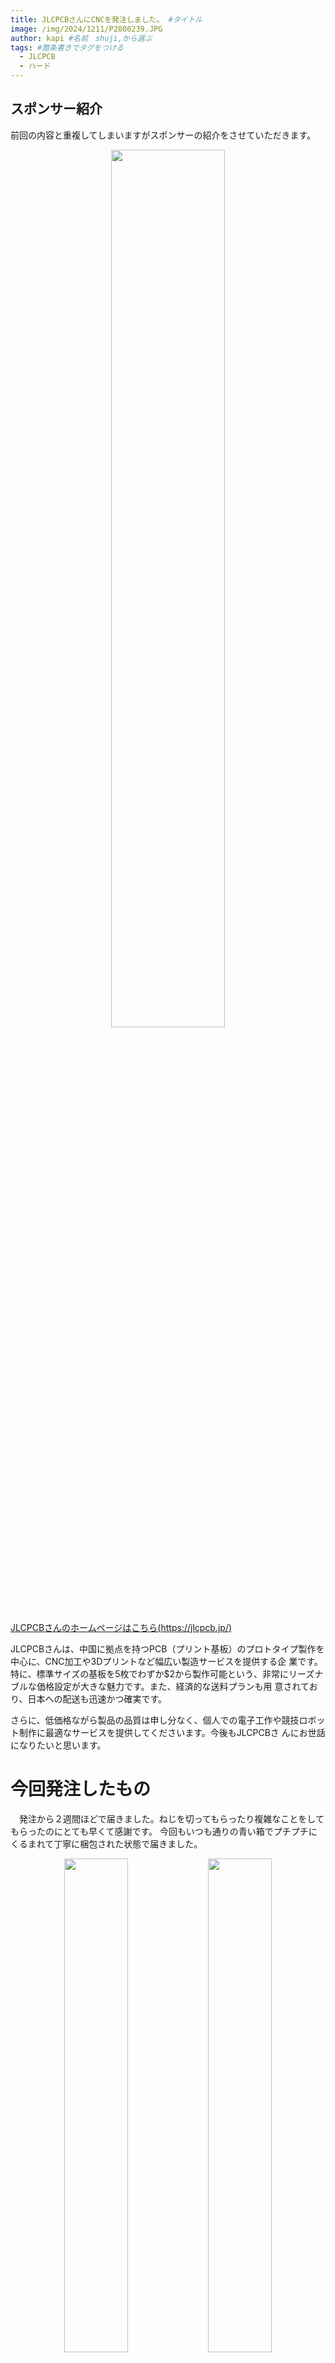 ```yaml
---
title: JLCPCBさんにCNCを発注しました。 #タイトル
image: /img/2024/1211/P2800239.JPG
author: kapi #名前　shuji,から選ぶ
tags: #箇条書きでタグをつける
  - JLCPCB
  - ハード
---
```

## スポンサー紹介

前回の内容と重複してしまいますがスポンサーの紹介をさせていただきます。

<div align="center">
<img src="../../img/2024/0419/hero.png"
width="60%">
</div>

[JLCPCBさんのホームページはこちら(https://jlcpcb.jp/)](https://jlcpcb.jp/)

JLCPCBさんは、中国に拠点を持つPCB（プリント基板）のプロトタイプ製作を中心に、CNC加工や3Dプリントなど幅広い製造サービスを提供する企
業です。
特に、標準サイズの基板を5枚でわずか$2から製作可能という、非常にリーズナブルな価格設定が大きな魅力です。また、経済的な送料プランも用
意されており、日本への配送も迅速かつ確実です。

さらに、低価格ながら製品の品質は申し分なく、個人での電子工作や競技ロボット制作に最適なサービスを提供してくださいます。今後もJLCPCBさ
んにお世話になりたいと思います。　

# 今回発注したもの

　発注から２週間ほどで届きました。ねじを切ってもらったり複雑なことをしてもらったのにとても早くて感謝です。
今回もいつも通りの青い箱でプチプチにくるまれて丁寧に梱包された状態で届きました。
<div align="center">
<img src="../../img/2024/1211/20241211_121742.jpg" width="45%">
<img src="../../img/2024/1211/20241211_121751.jpg" width="45%">
</div>

今回発注したものは、以下のものを発注しました。
| 発注したもの| 種類 |個数|製造方式|
| ---- | ---- | ---- | ---- |
| ロボットの底板 | 1種類 |1枚|CNC(アルミ)|
| ロボットのギア | 1種類 | 5個 | 3Dプリンター(金属フィラメント)|

次の章では、それぞれのパーツについて詳しく説明したいと思います。

# ロボットの底板について
　　
## 仕様
　底板は、東東京ノード大会（神奈川・西東京ノード共同開催）で使用した、機体[ポチ]と同じようにCNCでアルミの削りだしていただきました。
表
面加工は毎度おなじみのアルマイト加工です。
<div align="center">
<img src="../../img/2024/1211/20241211_121756.jpg" width="45%">
<img src="../../img/2024/1211/20241211_180021.jpg" width="45%">
</div>
左の写真のようにしっかりと梱包された状態で届きました。
アルマイト加工をすることで、アルミの周りに薄い酸化被膜を張ることができるので錆びにくくなる
とともに触り心地もよくなるので、おすすめです。個人的なおすすめは、Beadblassing + Anodizingで見た目はナチュラルです。

　　
## 再発注した理由
　今回、底板を再発注した理由は主に二つあります。

1つ目は、ねじ穴が不足していたことです。具体的には、レスキュー機構などを固定するためのねじ穴を前回の発注時には意識していませんでし
た。今後は、将来を見越して設計する能力を身につけて、できるだけ一つのパーツを長い間使い続けられるようにしたいと思います。

2つ目は、前回のノード大会で見つかった回路の欠陥を修復するためには、どうしても電子基板の大きさを大きくしなければならず、その結果、底
板と干渉してしまうことが分かったからです。これらの理由から今回、底板を再発注することにしました。
  
  ## 前回の底番との変更点
  <div align="center">
<img src="../../img/2024/1211/20241211_175926.jpg" width="45%">
<img src="../../img/2024/1211/20241211_180021.jpg" width="45%">
</div>
　左側にあるのがノード大会で発注させてもらった低版、右側にあるのが今回新しく発注させてもらった底板です。
見ていただくと分かるように、前章で上げた反省点を生かしてねじ穴を少し多めに作って、設計に余裕を持たせてみました。
また、反省点２つを生かすために、底板のライントレースセンサーがついていた部分をを少し削って広げてみました。かなり余裕を持たせているの
で、今後に備えて拡張性がかなり残っています。ほかの部分は前回の底板と同じ設計になっているので、前回の機体に対しての後方互換性を保った
まま機能性を向上させることができました。   

  <s>
  多分後方互換性が生かされることはないと思うけど...
</s>

# ロボットのギアに関して
   

## 仕様
　ギアは金属3Dプリンターによる造形にすることにしました。理由としては、前回使用していたということと、cncなどに比べるとかなり安く強度
のあるパーツを作ってもらうことができるので、コスパ面において優れているからです。金属3Dプリンターは強度が必要だけどcncをするほどのお
金がないときなどにおすすめの製作方法です。  
触り心地としては、金属3Dプリンターで作っているのでヒヤッとするとともにつるつるしていて非常に触り心地がいいです。  


  <s>
  JLCPCBさんの製品はどれも触り心地がいいのがうれしいです
</s>

## 作り直した理由
　ギアは、この前の東東京ノード大会（神奈川・西東京ノード共同開催）で使用した、機体[ポチ]の時は、車輪とギアでパーツを分けてそれぞれの
パーツをネジによる摩擦固定で固定していました。しかし、練習している際にロボットのタイヤとギアの摩擦固定が外れるという重大な事故が何度
か起きていたので、車輪とギヤの二つを一つのパーツとして作ることでタイヤが外れるという事故が起きないようにしたいと思いました。

<div align="center">
<img src="../../img/2024/1211/20241211_182346.jpg" width="45%">
<img src="../../img/2024/1211/20241211_182337.jpg" width="45%">
</div>

左側が前回大会で使っていたギア。右側にあるのが今回発注させてもらったものです。見てわかるように、タイヤと一体化したので整備性、安全性が共に向上しています。

# 関東大会に向けて
　最後に少しだけ関東大会に向けた目標を書きたいと思います。
### 100%動くようにする_
 いくらすごい機体を作っても大会で動かなかったら悲しいです。そんな思いをしたくないので100%動く機体を作りたいたいと思います。
### 小さくて整備性が高い
　小ささと整備性という言葉は相反するものかもしれませんが機構を単純化することで、大会当日の調整時間を有効に使えるようにしたいです。

最後まで読んでいただきありがとうございました。
